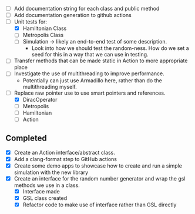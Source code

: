 - [ ] Add documentation string for each class and public method
- [ ] Add documentation generation to github actions
- [ ] Unit tests for:
  - [x] Hamiltonian Class
  - [ ] Metropolis Class
  - [ ] Simulation -> likely an end-to-end test of some description.
    - Look into how we should test the random-ness. How do we set a seed for this in a way that we can use in testing.

- [ ] Transfer methods that can be made static in Action to more appropriate place
- [ ] Investigate the use of multithreading to improve performance.
  - Potentially can just use Armadillo here, rather than do the multithreading myself.
- [ ] Replace raw pointer use to use smart pointers and references.
  - [x] DiracOperator
  - [ ] Metropolis
  - [ ] Hamiltonian
  - [ ] Action

## Completed

- [x] Create an Action interface/abstract class.
- [x] Add a clang-format step to GitHub actions
- [x] Create some demo apps to showcase how to create and run a simple simulation with the new library
- [x] Create an interface for the random number generator and wrap the gsl methods we use in a class.
  - [x] Interface made
  - [x] GSL class created
  - [x] Refactor code to make use of interface rather than GSL directly